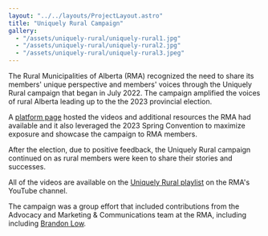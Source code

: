 ```yaml
---
layout: "../../layouts/ProjectLayout.astro"
title: "Uniquely Rural Campaign"
gallery:
  - "/assets/uniquely-rural/uniquely-rural1.jpg"
  - "/assets/uniquely-rural/uniquely-rural2.jpg"
  - "/assets/uniquely-rural/uniquely-rural3.jpeg"
---
```


The Rural Municipalities of Alberta (RMA) recognized the need to share its members' unique perspective and members' voices through the Uniquely Rural campaign that began in July 2022. The campaign amplified the voices of rural Alberta leading up to the the 2023 provincial election.

A <a href="https://rmalberta.com/uniquely-rural/" target="_blank">platform page</a> hosted the videos and additional resources the RMA had available and it also leveraged the 2023 Spring Convention to maximize exposure and showcase the campaign to RMA members.

After the election, due to positive feedback, the Uniquely Rural campaign continued on as rural members were keen to share their stories and successes.

All of the videos are available on the <a href="https://www.youtube.com/watch?v=QPQZuP3ArX4&list=PLOwQD01wk7sBxRzpIZyuE3VpcllpzEKDh" target="_blank">Uniquely Rural playlist</a> on the RMA's YouTube channel.

The campaign was a group effort that included contributions from the Advocacy and Marketing & Communications team at the RMA, including including <a href="http://brandonlow.com/" target="_blank">Brandon Low</a>.

